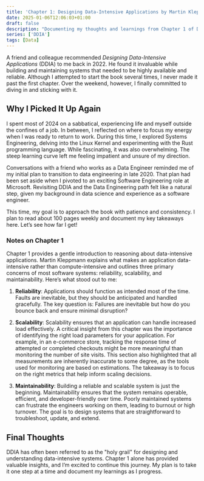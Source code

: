```yaml
---
title: 'Chapter 1: Designing Data-Intensive Applications by Martin Kleppmann'
date: 2025-01-06T12:06:03+01:00
draft: false
description: "Documenting my thoughts and learnings from Chapter 1 of DDIA"
series: ['DDIA']
tags: [Data]
---
```


A friend and colleague recommended _Designing Data-Intensive Applications_ (DDIA) to me back in 2022. He found it invaluable while building and maintaining systems that needed to be highly available and reliable. Although I attempted to start the book several times, I never made it past the first chapter. Over the weekend, however, I finally committed to diving in and sticking with it.

## Why I Picked It Up Again

I spent most of 2024 on a sabbatical, experiencing life and myself outside the confines of a job. In between, I reflected on where to focus my energy when I was ready to return to work. During this time, I explored Systems Engineering, delving into the Linux Kernel and experimenting with the Rust programming language. While fascinating, it was also overwhelming. The steep learning curve left me feeling impatient and unsure of my direction.

Conversations with a friend who works as a Data Engineer reminded me of my initial plan to transition to data engineering in late 2020. That plan had been set aside when I pivoted to an exciting Software Engineering role at Microsoft. Revisiting DDIA and the Data Engineering path felt like a natural step, given my background in data science and experience as a software engineer.

This time, my goal is to approach the book with patience and consistency. I plan to read about 100 pages weekly and document my key takeaways here. Let’s see how far I get!

### Notes on Chapter 1

Chapter 1 provides a gentle introduction to reasoning about data-intensive applications. Martin Kleppmann explains what makes an application data-intensive rather than compute-intensive and outlines three primary concerns of most software systems: reliability, scalability, and maintainability. Here’s what stood out to me:

1. **Reliability**: Applications should function as intended most of the time. Faults are inevitable, but they should be anticipated and handled gracefully. The key question is: Failures are inevitable but how do you bounce back and ensure minimal disruption?

1. **Scalability**: Scalability ensures that an application can handle increased load effectively. A critical insight from this chapter was the importance of identifying the right load parameters for your application. For example, in an e-commerce store, tracking the response time of attempted or completed checkouts might be more meaningful than monitoring the number of site visits. This section also highlighted that all measurements are inherently inaccurate to some degree, as the tools used for monitoring are based on estimations. The takeaway is to focus on the right metrics that help inform scaling decisions.

1. **Maintainability**: Building a reliable and scalable system is just the beginning. Maintainability ensures that the system remains operable, efficient, and developer-friendly over time. Poorly maintained systems can frustrate the engineers working on them, leading to burnout or high turnover. The goal is to design systems that are straightforward to troubleshoot, update, and extend.

## Final Thoughts

DDIA has often been referred to as the "holy grail" for designing and understanding data-intensive systems. Chapter 1 alone has provided valuable insights, and I’m excited to continue this journey. My plan is to take it one step at a time and document my learnings as I progress.
